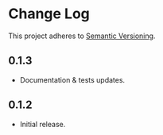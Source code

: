 # Change Log
This project adheres to [Semantic Versioning](http://semver.org/).

## 0.1.3

* Documentation & tests updates.

## 0.1.2

* Initial release.
